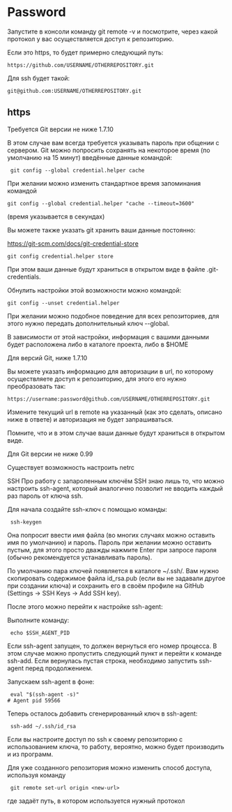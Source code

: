 # Password

Запустите в консоли команду git remote -v и посмотрите, через какой протокол у вас осуществляется доступ к репозиторию.

Если это https, то будет примерно следующий путь:

    https://github.com/USERNAME/OTHERREPOSITORY.git
     
     
Для ssh будет такой:

    git@github.com:USERNAME/OTHERREPOSITORY.git
     
     
## https
Требуется Git версии не ниже 1.7.10

В этом случае вам всегда требуется указывать пароль при общении с сервером. Git можно попросить сохранять на некоторое время (по умолчанию на 15 минут) введённые данные командой:

     git config --global credential.helper cache
      
При желании можно изменить стандартное время запоминания командой

    git config --global credential.helper "cache --timeout=3600"
     
(время указывается в секундах)

Вы можете также указать git хранить ваши данные постоянно:

https://git-scm.com/docs/git-credential-store

    git config credential.helper store
     
При этом ваши данные будут храниться в открытом виде в файле .git-credentials.

Обнулить настройки этой возможности можно командой:

    git config --unset credential.helper
     
При желании можно подобное поведение для всех репозиториев, для этого нужно передать дополнительный ключ --global.

В зависимости от этой настройки, информация с вашими данными будет расположена либо в каталоге проекта, либо в $HOME

Для версий Git, ниже 1.7.10

Вы можете указать информацию для авторизации в url, по которому осуществляете доступ к репозиторию, для этого его нужно преобразовать так:

    https://username:password@github.com/USERNAME/OTHERREPOSITORY.git
     
     
Измените текущий url в remote на указанный (как это сделать, описано ниже в ответе) и авторизация не будет запрашиваться.

Помните, что и в этом случае ваши данные будут храниться в открытом виде.

Для Git версии не ниже 0.99

Существует возможность настроить netrc

SSH
Про работу с запароленным ключём SSH знаю лишь то, что можно настроить ssh-agent, который аналогично позволит не вводить каждый раз пароль от ключа ssh.

Для начала создайте ssh-ключ с помощью команды:

     ssh-keygen
Она попросит ввести имя файла (во многих случаях можно оставить имя по умолчанию) и пароль. Пароль при желании можно оставить пустым, для этого просто дважды нажмите Enter при запросе пароля (обычно рекомендуется устанавливать пароль).

По умолчанию пара ключей появляется в каталоге ~/.ssh/. Вам нужно скопировать содержимое файла id_rsa.pub (если вы не задавали другое при создании ключа) и сохранить его в своём профиле на GitHub (Settings -> SSH Keys -> Add SSH key).

После этого можно перейти к настройке ssh-agent:

Выполните команду:

     echo $SSH_AGENT_PID
Если ssh-agent запущен, то должен вернуться его номер процесса. В этом случае можно пропустить следующий пункт и перейти к команде ssh-add.
Если вернулась пустая строка, необходимо запустить ssh-agent перед продолжением.

Запускаем ssh-agent в фоне:

     eval "$(ssh-agent -s)"
    # Agent pid 59566
Теперь осталось добавить сгенерированный ключ в ssh-agent:

     ssh-add ~/.ssh/id_rsa
Если вы настроите доступ по ssh к своему репозиторию с использованием ключа, то работу, вероятно, можно будет производить и из программ.

Для уже созданного репозитория можно изменить способ доступа, используя команду

     git remote set-url origin <new-url>
где <new-url> задаёт путь, в котором используется нужный протокол